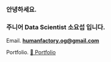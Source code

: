 ### 안녕하세요.
### 주니어 Data Scientist 소요섭 입니다.

Email. **humanfactory.og@gmail.com**

Portfolio. [🔗 Portfolio](https://humanfactory.oopy.io/portfolio)
